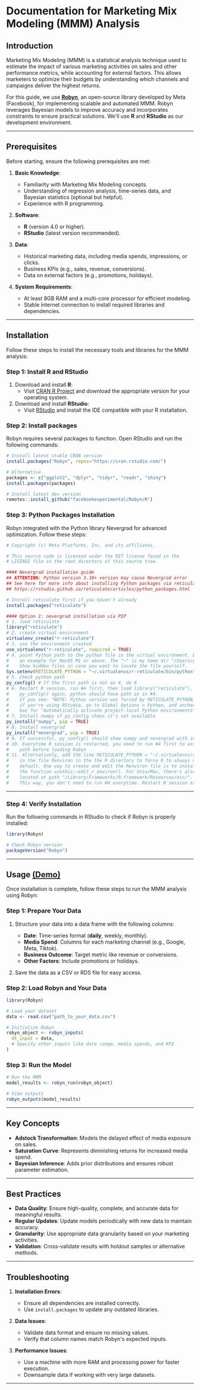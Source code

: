 # Documentation for Marketing Mix Modeling (MMM) Analysis

## Introduction

Marketing Mix Modeling (MMM) is a statistical analysis technique used to estimate the impact of various marketing activities on sales and other performance metrics, while accounting for external factors. This allows marketers to optimize their budgets by understanding which channels and campaigns deliver the highest returns. 

For this guide, we use [**Robyn**](https://facebookexperimental.github.io/Robyn/), an open-source library developed by Meta (Facebook), for implementing scalable and automated MMM. Robyn leverages Bayesian models to improve accuracy and incorporates constraints to ensure practical solutions. We'll use **R** and **RStudio** as our development environment.

---

## Prerequisites

Before starting, ensure the following prerequisites are met:

1. **Basic Knowledge**:
   - Familiarity with Marketing Mix Modeling concepts.
   - Understanding of regression analysis, time-series data, and Bayesian statistics (optional but helpful).
   - Experience with R programming.

2. **Software**:
   - **R** (version 4.0 or higher).
   - **RStudio** (latest version recommended).

3. **Data**:
   - Historical marketing data, including media spends, impressions, or clicks.
   - Business KPIs (e.g., sales, revenue, conversions).
   - Data on external factors (e.g., promotions, holidays).

4. **System Requirements**:
   - At least 8GB RAM and a multi-core processor for efficient modeling.
   - Stable internet connection to install required libraries and dependencies.

---

## Installation

Follow these steps to install the necessary tools and libraries for the MMM analysis:

### Step 1: Install R and RStudio
1. Download and install **R**:
   - Visit [CRAN R Project](https://cran.r-project.org/) and download the appropriate version for your operating system.
2. Download and install **RStudio**:
   - Visit [RStudio](https://www.rstudio.com/) and install the IDE compatible with your R installation.

### Step 2: Install packages
Robyn requires several packages to function. Open RStudio and run the following commands:

```R
# Install latest stable CRAN version
install.packages("Robyn", repos="https://cran.rstudio.com/")

# Alternative
packages <- c("ggplot2", "dplyr", "tidyr", "readr", "shiny")
install.packages(packages)

# Install latest dev version
remotes::install_github("facebookexperimental/Robyn/R")
```

### Step 3: Python Packages Installation
Robyn integrated with the Python library Nevergrad for advanced optimization. Follow these steps:
```R
# Copyright (c) Meta Platforms, Inc. and its affiliates.

# This source code is licensed under the MIT license found in the
# LICENSE file in the root directory of this source tree.

#### Nevergrad installation guide
## ATTENTION: Python version 3.10+ version may cause Nevergrad error
## See here for more info about installing Python packages via reticulate
## https://rstudio.github.io/reticulate/articles/python_packages.html

# Install reticulate first if you haven't already
install.packages("reticulate")

#### Option 1: nevergrad installation via PIP
# 1. load reticulate
library("reticulate")
# 2. create virtual environment
virtualenv_create("r-reticulate")
# 3. use the environment created
use_virtualenv("r-reticulate", required = TRUE)
# 4. point Python path to the python file in the virtual environment. Below is
#    an example for MacOS M1 or above. The "~" is my home dir "/Users/gufengzhou".
#    Show hidden files in case you want to locate the file yourself.
Sys.setenv(RETICULATE_PYTHON = "~/.virtualenvs/r-reticulate/bin/python")
# 5. Check python path
py_config() # If the first path is not as 4, do 6
# 6. Restart R session, run #4 first, then load library("reticulate"), check
#    py_config() again, python should have path as in #4.
#    If you see: "NOTE: Python version was forced by RETICULATE_PYTHON_FALLBACK"
#    if you're using RStudio, go to Global Options > Python, and uncheck the
#    box for "Automatically activate project-local Python environments".
# 7. Install numpy if py_config shows it's not available
py_install("numpy", pip = TRUE)
# 8. Install nevergrad
py_install("nevergrad", pip = TRUE)
# 9. If successful, py_config() should show numpy and nevergrad with installed paths
# 10. Everytime R session is restarted, you need to run #4 first to assign python
#    path before loading Robyn
# 11. Alternatively, add the line RETICULATE_PYTHON = "~/.virtualenvs/r-reticulate/bin/python"
#    in the file Renviron in the the R directory to force R to always use this path by
#    default. One way to create and edit the Renviron file is to install the package "usethis" and run
#    the function usethis::edit_r_environ(). For Unix/Mac, there's also another Renviron file
#    located at path "/Library/Frameworks/R.framework/Resources/etc/". Add the line from above to this file.
#    This way, you don't need to run #4 everytime. Restart R session after editing.
```

---

### Step 4: Verify Installation
Run the following commands in RStudio to check if Robyn is properly installed:

```R
library(Robyn)

# Check Robyn version
packageVersion("Robyn")
```

---

## Usage [(Demo)](https://github.com/facebookexperimental/Robyn/blob/main/demo/demo.R)

Once installation is complete, follow these steps to run the MMM analysis using Robyn:

### Step 1: Prepare Your Data
1. Structure your data into a data frame with the following columns:
   - **Date**: Time-series format (**daily**, weekly, monthly).
   - **Media Spend**: Columns for each marketing channel (e.g., Google, Meta, Tiktok).
   - **Business Outcome**: Target metric like revenue or conversions.
   - **Other Factors**: Include promotions or holidays.
   
2. Save the data as a CSV or RDS file for easy access.

### Step 2: Load Robyn and Your Data
```R
library(Robyn)

# Load your dataset
data <- read.csv("path_to_your_data.csv")

# Initialize Robyn
robyn_object <- robyn_inputs(
  dt_input = data,
  # Specify other inputs like date range, media spends, and KPI
)
```

### Step 3: Run the Model
```R
# Run the MMM
model_results <- robyn_run(robyn_object)

# View outputs
robyn_outputs(model_results)
```

---

## Key Concepts

- **Adstock Transformation**: Models the delayed effect of media exposure on sales.
- **Saturation Curve**: Represents diminishing returns for increased media spend.
- **Bayesian Inference**: Adds prior distributions and ensures robust parameter estimation.

---

## Best Practices

- **Data Quality**: Ensure high-quality, complete, and accurate data for meaningful results.
- **Regular Updates**: Update models periodically with new data to maintain accuracy.
- **Granularity**: Use appropriate data granularity based on your marketing activities.
- **Validation**: Cross-validate results with holdout samples or alternative methods.

---

## Troubleshooting

1. **Installation Errors**:
   - Ensure all dependencies are installed correctly.
   - Use `install.packages` to update any outdated libraries.
   
2. **Data Issues**:
   - Validate data format and ensure no missing values.
   - Verify that column names match Robyn's expected inputs.

3. **Performance Issues**:
   - Use a machine with more RAM and processing power for faster execution.
   - Downsample data if working with very large datasets.

---
